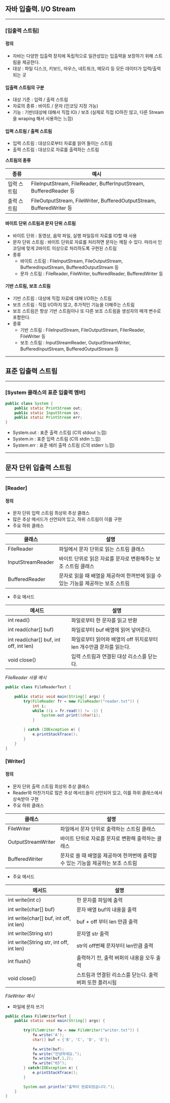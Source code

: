 ## 자바 입출력. I/O Stream

---

### [입출력 스트림]

#### 정의

- 자바는 다양한 입출력 장치에 독립적으로 일관성있는 입출력을 보장하기 위해 스트림을 제공한다.
- 대상 : 파일 디스크, 키보드, 마우스, 네트워크, 메모리 등 모든 데이터가 입력/출력 되는 곳

#### 입출력 스트림의 구분

- 대상 기준 : 입력 / 출력 스트림
- 자료의 종류 : 바이트 / 문자 (인코딩 지정 가능)
- 기능 : 기반(대상에 대해서 직접 IO) / 보조 (실제로 직접 IO하진 않고, 다른 Stream을 wraping 해서 사용하는 느낌)

#### 입력 스트림 / 출력 스트림

- 입력 스트림 : 대상으로부터 자료를 읽어 들이는 스트림
- 출력 스트림 : 대상으로 자료를 출력하는 스트림

**스트림의 종류**

|종류|예시|
|---|---|
|입력 스트림|FileInputStream, FileReader, BufferInputStream, BufferedReader 등|
|출력 스트림|FileOutputStream, FileWriter, BufferedOutputStream, BufferedWriter 등|

#### 바이트 단위 스트림과 문자 단위 스트림

- 바이트 단위 : 동영상, 음악 파일, 실행 파일등의 자료를 IO할 때 사용
- 문자 단위 스트림 : 바이트 단위로 자료를 처리하면 문자는 깨질 수 있다. 따라서 인코딩에 맞게 2바이트 이상으로 처리하도록 구현된 스트림
- 종류
    - 바이트 스트림 : FileInputStream, FileOutputStream, BufferedInputStream, BufferedOutputStream 등
    - 문자 스트림 : FileReader, FileWriter, bufferedReader, BufferedWriter 등

#### 기반 스트림, 보조 스트림

- 기반 스트림 : 대상에 직접 자료에 대해 I/O하는 스트림
- 보조 스트림 : 직접 I/O하지 않고, 추가적인 기능을 더해주는 스트림
- 보조 스트림은 항상 기반 스트림이나 또 다른 보조 스트림을 생성자의 매개 변수로 포함한다.
- 종류
    - 기반 스트림 : FileInputStream, FileOutputStream, FilerReader, FileWriter 등
    - 보조 스트림 : InputStreamReader, OutputStreamWriter, BufferedInputStream, BufferedOutputStream 등

---

## 표준 입출력 스트림

---

### [System 클래스의 표준 입출력 멤버]


```java
public class System {
	public static PrintStream out;
	public static InputStream in;
	public static PrintStream err;
}
```

- System.out : 표준 출력 스트림 (C의 stdout 느낌)
- System.in  : 표준 입력 스트림 (C의 stdin 느낌)
- System.err : 표준 에러 출력 스트림 (C의 stderr 느낌)

---

## 문자 단위 입출력 스트림

---

### [Reader]

#### 정의

- 문자 단위 입력 스트림 최상위 추상 클래스
- 많은 추상 메서드가 선언되어 있고, 하위 스트림이 이를 구현
- 주요 하위 클래스

|클래스|설명|
|-----|-----|
|FileReader| 파일에서 문자 단위로 읽는 스트림 클래스|
|InputStreamReader| 바이트 단위로 읽은 자료를 문자로 변환해주는 보조 스트림 클래스|
|BufferedReader| 문자로 읽을 때 배열을 제공하여 한꺼번에 읽을 수 있는 기능을 제공하는 보조 스트림|

- 주요 메서드

|메서드|설명|
|-----|-----|
|int read()| 파일로부터 한 문자를 읽고 반환|
|int read(char[] buf)| 파일로부터 buf 배열에 읽어 넣어준다.|
|int read(char[] buf, int off, int len)|파일로부터 읽어와 배열의 off 위치로부터 len 개수만큼 문자를 읽는다.|
|void close()| 입력 스트림과 연결된 대상 리소스를 닫는다.|

*FileReader 사용 예시*
```java
public class FileReaderTest {
	
	public static void main(String[] args) {
		try(FileReader fr = new FileReader("reader.txt")) {
			int i;
			while ((i = fr.read()) != -1) {
				System.out.print((char)i);
            }
			
        } catch (IOException e) {
			e.printStackTrace();
        }
    }
}
```

### [Writer]

#### 정의

- 문자 단위 출력 스트림 최상위 추상 클래스
- Reader와 마찬가지로 많은 추상 메서드들이 선언되어 있고, 이를 하위 클래스에서 상속받아 구현
- 주요 하위 클래스

|클래스|설명|
|-----|-----|
|FileWriter| 파일에서 문자 단위로 출력하는 스트림 클래스|
|OutputStreamWriter| 바이트 단위로 자료를 문자로 변환해 출력하는 클래스|
|BufferedWriter| 문자로 쓸 때 배열을 제공하여 한꺼번에 출력할 수 있는 기능을 제공하는 보조 스트림|

- 주요 메서드

|메서드|설명|
|-----|-----|
|int write(int c)| 한 문자를 파일에 출력|
|int write(char[] buf)| 문자 배열 buf의 내용을 출력|
|int write(char[] buf, int off, int len)| buf + off 부터 len 만큼 출력|
|int write(String str)| 문자열 str 출력|
|int write(String str, int off, int len)| str의 off번째 문자부터 len만큼 출력|
|int flush() | 출력하기 전, 출력 버퍼의 내용을 모두 출력|
|void close()| 스트림과 연결된 리소스를 닫는다. 출력 버퍼 또한 플러시됨|

*FileWriter 예시*
- 파일에 문자 쓰기
```java
public class FileWriterTest {
	public static void main(String[] args) {
		
		try(FileWriter fw = new FileWriter("writer.txt")) {
			fw.write('A');
			char[] buf = {'B', 'C', 'D', 'E'};
			
			fw.write(buf);
			fw.write("안녕하세요.");
			fw.write(buf,1,2);
			fw.write("65");
        } catch(IOException e) {
			e.printStackTrace();
        }
		
		System.out.println("출력이 완료되었습니다.");
    }
}
```
